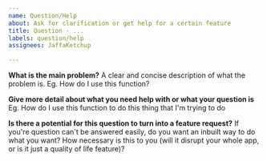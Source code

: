 ```yaml
---
name: Question/Help
about: Ask for clarification or get help for a certain feature
title: Question - ...
labels: question/help
assignees: JaffaKetchup

---
```


**What is the main problem?**
A clear and concise description of what the problem is. Eg. How do I use this function?

**Give more detail about what you need help with or what your question is**
Eg. How do I use this function to do this thing that I'm trying to do

**Is there a potential for this question to turn into a feature request?**
If you're question can't be answered easily, do you want an inbuilt way to do what you want? How necessary is this to you (will it disrupt your whole app, or is it just a quality of life feature)?
